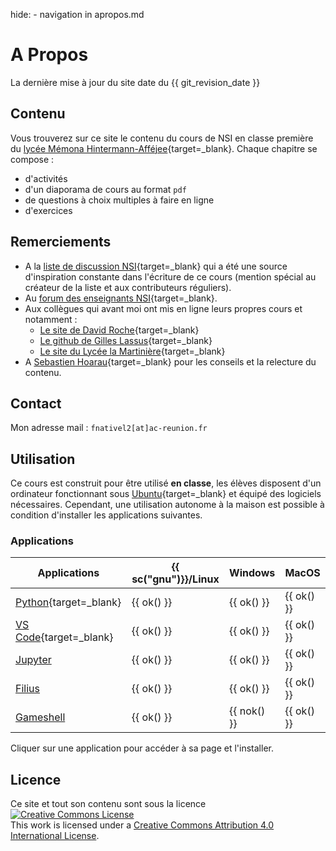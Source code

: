 hide: - navigation  in apropos.md
# A Propos

La dernière mise à jour du site date du  {{ git_revision_date }}

## Contenu

Vous trouverez sur ce site le contenu du cours de NSI en classe première du [lycée Mémona Hintermann-Afféjee](http://lycee-hintermann.ac-reunion.fr/){target=_blank}.
Chaque chapitre se compose :

* d'activités
* d'un diaporama de cours au format `pdf`
* de questions à choix multiples à faire en ligne
* d'exercices

## Remerciements

* A la [liste de discussion NSI](https://groupes.renater.fr/sympa/info/numerique-sciences-informatiques){target=_blank} qui a été une source d'inspiration constante dans l'écriture de ce cours (mention spécial au créateur de la liste et  aux contributeurs réguliers).
* Au [forum des enseignants NSI](https://mooc-forums.inria.fr/moocnsi/){target=_blank}.
* Aux collègues qui avant moi ont mis en ligne leurs propres cours et notamment :
    * [Le site de David Roche](https://pixees.fr/informatiquelycee/){target=_blank}
    * [Le github de Gilles Lassus](https://github.com/glassus/nsi){target=_blank}
    * [Le site du Lycée la Martinière](){target=_blank}
* A [Sebastien Hoarau](https://sebhoa.gitlab.io/iremi/){target=_blank} pour les conseils et la relecture du contenu.

## Contact

Mon adresse mail : `fnativel2[at]ac-reunion.fr`

## Utilisation

Ce cours est construit pour être utilisé **en classe**, les élèves disposent d'un ordinateur fonctionnant sous [Ubuntu](https://www.ubuntu.com){target=_blank} et équipé des logiciels nécessaires. Cependant, une utilisation autonome à la maison est possible à condition d'installer les applications suivantes.

###  Applications

| Applications | {{ sc("gnu")}}/Linux | Windows | MacOS |
| ----------|----------------------|------------|----------|
| [Python](https://www.python.org){target=_blank}    | {{ ok() }}           | {{ ok() }} | {{ ok() }} |
| [VS Code](https://code.visualstudio.com/){target=_blank}    | {{ ok() }}           | {{ ok() }} | {{ ok() }} |
| [Jupyter](https://jupyter.org/)   | {{ ok() }}           | {{ ok() }} | {{ ok() }} |
| [Filius](https://www.lernsoftware-filius.de/Herunterladen)    | {{ ok() }}           | {{ ok() }} | {{ ok() }} |
| [Gameshell](https://linuxfr.org/news/gameshell-apprendre-les-rudiments-du-shell-en-s-amusant) | {{ ok() }}           | {{ nok() }} | {{ ok() }} |

Cliquer sur une application pour accéder à sa page et l'installer.

## Licence

Ce site et tout son contenu sont sous la licence 
<a rel="license" href="http://creativecommons.org/licenses/by/4.0/" target=_blank><img alt="Creative Commons License" style="border-width:0" src="https://i.creativecommons.org/l/by/4.0/88x31.png" /></a><br />This work is licensed under a <a rel="license" href="http://creativecommons.org/licenses/by/4.0/">Creative Commons Attribution 4.0 International License</a>.